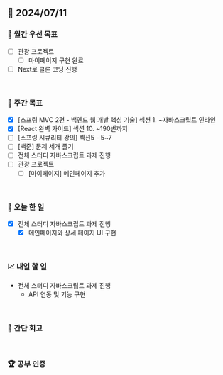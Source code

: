 ## 📅 2024/07/11

### 🚀 월간 우선 목표

- [ ] 관광 프로젝트
  - [ ] 마이페이지 구현 완료
- [ ] Next로 클론 코딩 진행

<br />

### 👏 주간 목표

- [x] [스프링 MVC 2편 - 백엔드 웹 개발 핵심 기술]  섹션 1. ~자바스크립트 인라인
- [x] [React 완벽 가이드] 섹션 10. ~190번까지
- [ ] [스프링 시큐리티 강의] 섹션5 - 5~7
- [ ] [백준] 문제 세개 풀기
- [ ] 전체 스터디 자바스크립트 과제 진행
- [ ] 관광 프로젝트
  - [ ] [마이페이지] 메인페이지 추가

<br />

### 💯 오늘 한 일

- [x] 전체 스터디 자바스크립트 과제 진행
  - [x] 메인페이지와 상세 페이지 UI 구현

<br />

### 📈 내일 할 일

- 전체 스터디 자바스크립트 과제 진행
  - API 연동 및 기능 구현

<br />

### 🤔 간단 회고

<br />

### 🏆 공부 인증
